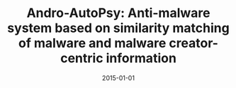 ---
title: "Andro-AutoPsy: Anti-malware system based on similarity matching of malware and malware creator-centric information"
collection: publications
permalink: /publication/2015-01-01-Andro-AutoPsy-Anti-malware-system-based-on-similarity-matching-of-malware-and-malware-creator-centric-information
date: 2015-01-01
venue: 'Digit. Investig.'
paperurl: 'https://doi.org/10.1016/j.diin.2015.06.002'
citation: ' Jae{-}wook Jang,  Hyunjae Kang,  Jiyoung Woo,  David Mohaisen,  Huy Kim, &quot;Andro-AutoPsy: Anti-malware system based on similarity matching of malware and malware creator-centric information.&quot; Digit. Investig., 2015.'
---
